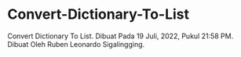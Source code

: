 # Convert-Dictionary-To-List
Convert Dictionary To List. Dibuat Pada 19 Juli, 2022, Pukul 21:58 PM. Dibuat Oleh Ruben Leonardo Sigalingging.
